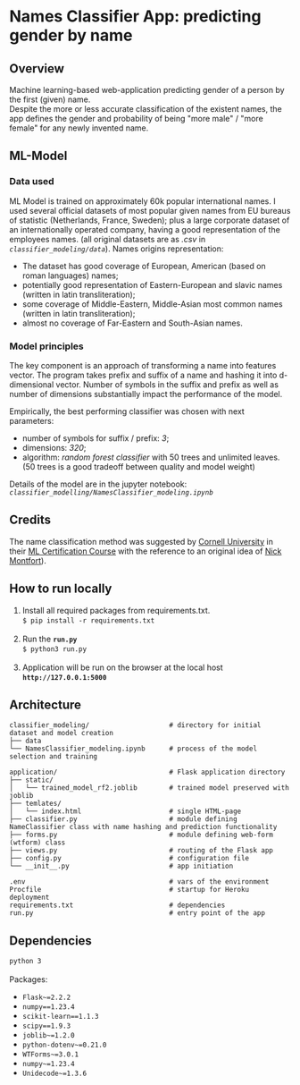 # Names Classifier App: predicting gender by name

## Overview
Machine learning-based web-application predicting gender of a person by the first (given) name.<br>
Despite the more or less accurate classification of the existent names, the app defines the gender and probability 
of being "more male" / "more female" for any newly invented name.

## ML-Model
### Data used
ML Model is trained on approximately 60k popular international names. I used several official datasets of most 
popular given names from EU bureaus of statistic (Netherlands, France, Sweden); 
plus a large corporate dataset of an internationally operated company, having a good representation of the employees names.
(all original datasets are as *.csv* in *`classifier_modeling/data`*). 
Names origins representation:
- The dataset has good coverage of European, American (based on roman languages) names;
- potentially good representation of Eastern-European and slavic names (written in latin transliteration);
- some coverage of Middle-Eastern, Middle-Asian most common names (written in latin transliteration);
- almost no coverage of Far-Eastern and South-Asian names.

### Model principles
The key component is an approach of transforming a name into features vector.
The program takes prefix and suffix of a name and hashing it into d-dimensional vector.
Number of symbols in the suffix and prefix  as well as number of dimensions substantially impact the performance of the model.


Empirically, the best performing classifier was chosen with next parameters:
- number of symbols for suffix / prefix: *3*;
- dimensions: *320*;
- algorithm: *random forest classifier* with 50 trees and unlimited leaves. (50 trees is a good tradeoff between quality and model weight)

Details of the model are in the jupyter notebook: *`classifier_modelling/NamesClassifier_modeling.ipynb`*

## Credits
The name classification method was suggested by <a href="https://www.cornell.edu/">Cornell University</a> in their 
<a href="https://ecornell.cornell.edu/certificates/technology/machine-learning/">ML Certification Course</a> 
with the reference to an original idea of <a href="http://nickm.com">Nick Montfort</a>).

## How to run locally
1. Install all required packages from requirements.txt.<br/>
`$ pip install -r requirements.txt`
<br/><br/>
2. Run the **`run.py`**<br>
`$ python3 run.py`
<br/><br/>
3. Application will be run on the browser at the local host **`http://127.0.0.1:5000`**


## Architecture
```
classifier_modeling/                    # directory for initial dataset and model creation
├── data
└── NamesClassifier_modeling.ipynb      # process of the model selection and training

application/                            # Flask application directory
├── static/
│   └── trained_model_rf2.joblib        # trained model preserved with joblib
├── temlates/
│   └── index.html                      # single HTML-page 
├── classifier.py                       # module defining NameClassifier class with name hashing and prediction functionality
├── forms.py                            # module defining web-form (wtform) class
├── views.py                            # routing of the Flask app
├── config.py                           # configuration file
└── __init__.py                         # app initiation
        
.env                                    # vars of the environment
Procfile                                # startup for Heroku deployment
requirements.txt                        # dependencies
run.py                                  # entry point of the app
```

## Dependencies
`python 3`
<br><br>
Packages:
- `Flask~=2.2.2`
- `numpy==1.23.4`
- `scikit-learn==1.1.3`
- `scipy==1.9.3`
- `joblib~=1.2.0`
- `python-dotenv~=0.21.0`
- `WTForms~=3.0.1`
- `numpy~=1.23.4`
- `Unidecode~=1.3.6`

